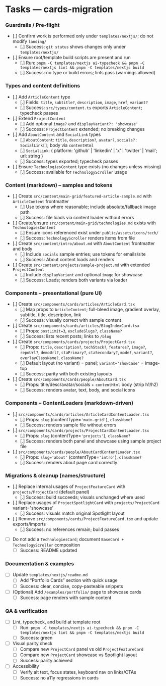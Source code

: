 # Tasks — cards-migration

### Guardrails / Pre-flight
- [.] Confirm work is performed only under `templates/nextjs/`; do not modify `landing/`
  - [.] Success: `git status` shows changes only under `templates/nextjs/`
- [.] Ensure root/template build scripts are present and run
  - [.] Run: `pnpm -C templates/nextjs ai-typecheck && pnpm -C templates/nextjs lint && pnpm -C templates/nextjs build`
  - [.] Success: no type or build errors; lints pass (warnings allowed)

### Types and content definitions
- [.] Add `ArticleContent` type
  - [.] Fields: `title`, `subtitle?`, `description`, `image`, `href`, `variant?`
  - [.] Success: `src/types/content.ts` exports `ArticleContent`; typecheck passes
- [.] Extend `ProjectContent`
  - [.] Add optional `image?` and `displayVariant?: 'showcase'`
  - [.] Success: `ProjectContent` extended; no breaking changes
- [.] Add `AboutContent` and `SocialLink` types
  - [.] `AboutContent`: `title`, `description?`, `avatar?`, `socials?: SocialLink[]`; body via `contentHtml`
  - [.] `SocialLink`: { platform: 'github' | 'linkedin' | 'x' | 'twitter' | 'mail'; url: string }
  - [.] Success: types exported; typecheck passes
- [.] Ensure `TechnologiesContent` type exists (no changes unless missing)
  - [.] Success: available for `TechnologyScroller` usage

### Content (markdown) – samples and tokens
- [.] Create `src/content/main-grid/featured-article-sample.md` with `ArticleContent` frontmatter
  - [.] Use tokens where reasonable; include absolute/fallback image path
  - [.] Success: file loads via content loader without errors
- [.] Create/ensure `src/content/main-grid/technologies.md` exists with `TechnologiesContent`
  - [.] Ensure icons referenced exist under `public/assets/icons/tech/`
  - [.] Success: `TechnologyScroller` renders items from file
- [.] Create `src/content/intro/about.md` with `AboutContent` frontmatter and body
  - [.] Include `socials` sample entries; use tokens for emails/site
  - [.] Success: About content loads and renders
- [.] Create `src/content/projects/sample-project.md` with extended `ProjectContent`
  - [.] Include `displayVariant` and optional `image` for showcase
  - [.] Success: Loads; renders both variants via loader

### Components – presentational (pure UI)
- [.] Create `src/components/cards/articles/ArticleCard.tsx`
  - [.] Map props to `ArticleContent`; full-bleed image, gradient overlay, subtitle, title, description, link
  - [.] Success: visually correct with sample content
- [.] Create `src/components/cards/articles/BlogIndexCard.tsx`
  - [.] Props: `postLimit=3`, `excludeSlugs?`, `className?`
  - [.] Success: lists recent posts; links to `/blog`
- [.] Create `src/components/cards/projects/ProjectCard.tsx`
  - [.] Props: `title`, `description?`, `techStack?`, `features?`, `image?`, `repoUrl?`, `demoUrl?`, `ctaPrimary?`, `ctaSecondary?`, `mode?`, `variant?`, `overlayClassName?`, `className?`
  - [.] Default layout (no variant) = panel; `variant='showcase'` = image-top
  - [.] Success: parity with both existing layouts
- [.] Create `src/components/cards/people/AboutCard.tsx`
  - [.] Props: title/desc/avatar/socials + `contentHtml` body (strip h1/h2)
  - [.] Success: renders avatar, text, body, and social icons

### Components – ContentLoaders (markdown-driven)
- [.] `src/components/cards/articles/ArticleCardContentLoader.tsx`
  - [.] Props: `slug` (contentType=`'main-grid'`), `className?`
  - [.] Success: renders sample file without errors
- [.] `src/components/cards/projects/ProjectCardContentLoader.tsx`
  - [.] Props: `slug` (contentType=`'projects'`), `className?`
  - [.] Success: renders both panel and showcase using sample project file
- [.] `src/components/cards/people/AboutCardContentLoader.tsx`
  - [.] Props: `slug='about'` (contentType=`'intro'`), `className?`
  - [.] Success: renders about page card correctly

### Migrations & cleanup (names/structure)
- [.] Replace internal usages of `ProjectFeatureCard` with `projects/ProjectCard` (default panel)
  - [.] Success: build succeeds; visuals unchanged where used
- [.] Replace usages of `ProjectSpotlightCard` with `projects/ProjectCard` variant='showcase'
  - [.] Success: visuals match original Spotlight layout
- [.] Remove `src/components/cards/ProjectFeatureCard.tsx` and update exports/imports
  - [.] Success: no references remain; build passes
- [ ] Do not add a `TechnologiesCard`; document `BaseCard + TechnologyScroller` composition
  - [ ] Success: README updated

### Documentation & examples
- [ ] Update `templates/nextjs/readme.md`
  - [ ] Add “Portfolio Cards” section with quick usage
  - [ ] Success: clear, concise, copy-pasteable snippets
- [ ] (Optional) Add `/examples/portfolio/` page to showcase cards
  - [ ] Success: page renders with sample content

### QA & verification
- [ ] Lint, typecheck, and build at template root
  - [ ] Run: `pnpm -C templates/nextjs ai-typecheck && pnpm -C templates/nextjs lint && pnpm -C templates/nextjs build`
  - [ ] Success: green
- [ ] Visual parity check
  - [ ] Compare new `ProjectCard` panel vs old `ProjectFeatureCard`
  - [ ] Compare new `ProjectCard` showcase vs Spotlight layout
  - [ ] Success: parity achieved
- [ ] Accessibility
  - [ ] Verify alt text, focus states, keyboard nav on links/CTAs
  - [ ] Success: no a11y regressions in cards
